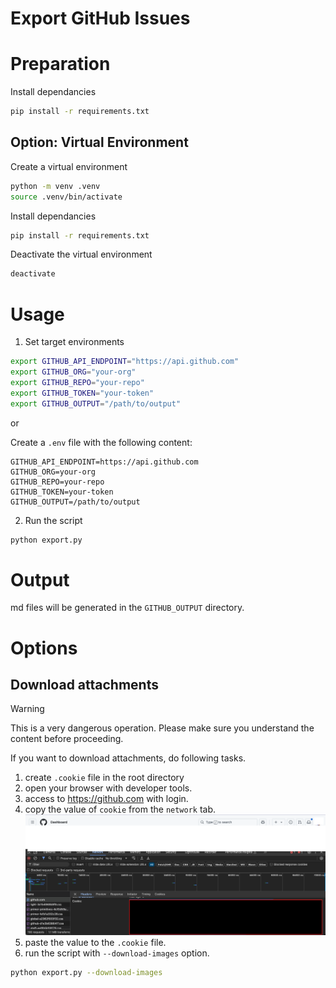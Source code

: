 # Export GitHub Issues

# Preparation
Install dependancies
    
```bash
pip install -r requirements.txt
```

## Option: Virtual Environment

Create a virtual environment

```bash
python -m venv .venv
source .venv/bin/activate
```

Install dependancies

```bash
pip install -r requirements.txt
```

Deactivate the virtual environment

```bash
deactivate
```

# Usage
1. Set target environments

```bash
export GITHUB_API_ENDPOINT="https://api.github.com"
export GITHUB_ORG="your-org"
export GITHUB_REPO="your-repo"
export GITHUB_TOKEN="your-token"
export GITHUB_OUTPUT="/path/to/output"
```

or

Create a `.env` file with the following content:

```plaintext
GITHUB_API_ENDPOINT=https://api.github.com
GITHUB_ORG=your-org
GITHUB_REPO=your-repo
GITHUB_TOKEN=your-token
GITHUB_OUTPUT=/path/to/output
```

2. Run the script

```bash
python export.py
```

# Output
md files will be generated in the `GITHUB_OUTPUT` directory.

# Options
## Download attachments

> [!WARNING]  
> This is a very dangerous operation. Please make sure you understand the content before proceeding.

If you want to download attachments, do following tasks.

1. create `.cookie` file in the root directory
2. open your browser with developer tools.
3. access to https://github.com with login.
4. copy the value of `cookie` from the `network` tab.
![alt text](docs/images/1.png)
5. paste the value to the `.cookie` file.
6. run the script with `--download-images` option.

```bash
python export.py --download-images
```
